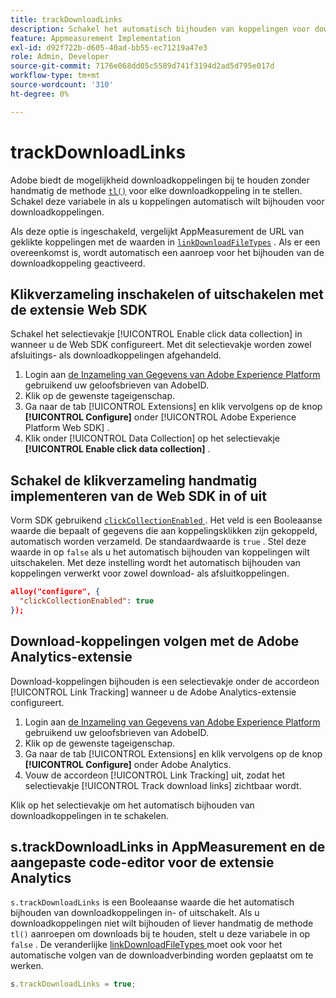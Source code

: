 ```yaml
---
title: trackDownloadLinks
description: Schakel het automatisch bijhouden van koppelingen voor downloadkoppelingen in of uit.
feature: Appmeasurement Implementation
exl-id: d92f722b-d605-40ad-bb55-ec71219a47e3
role: Admin, Developer
source-git-commit: 7176e068dd05c5589d741f3194d2ad5d795e017d
workflow-type: tm+mt
source-wordcount: '310'
ht-degree: 0%

---
```


# trackDownloadLinks

Adobe biedt de mogelijkheid downloadkoppelingen bij te houden zonder handmatig de methode [`tl()`](../functions/tl-method.md) voor elke downloadkoppeling in te stellen. Schakel deze variabele in als u koppelingen automatisch wilt bijhouden voor downloadkoppelingen.

Als deze optie is ingeschakeld, vergelijkt AppMeasurement de URL van geklikte koppelingen met de waarden in [`linkDownloadFileTypes`](linkdownloadfiletypes.md) . Als er een overeenkomst is, wordt automatisch een aanroep voor het bijhouden van de downloadkoppeling geactiveerd.

## Klikverzameling inschakelen of uitschakelen met de extensie Web SDK

Schakel het selectievakje [!UICONTROL Enable click data collection] in wanneer u de Web SDK configureert. Met dit selectievakje worden zowel afsluitings- als downloadkoppelingen afgehandeld.

1. Login aan [ de Inzameling van Gegevens van Adobe Experience Platform ](https://experience.adobe.com/data-collection) gebruikend uw geloofsbrieven van AdobeID.
1. Klik op de gewenste tageigenschap.
1. Ga naar de tab [!UICONTROL Extensions] en klik vervolgens op de knop **[!UICONTROL Configure]** onder [!UICONTROL Adobe Experience Platform Web SDK] .
1. Klik onder [!UICONTROL Data Collection] op het selectievakje **[!UICONTROL Enable click data collection]** .

## Schakel de klikverzameling handmatig implementeren van de Web SDK in of uit

Vorm SDK gebruikend [`clickCollectionEnabled` ](https://experienceleague.adobe.com/docs/experience-platform/edge/fundamentals/configuring-the-sdk.html#clickCollectionEnabled). Het veld is een Booleaanse waarde die bepaalt of gegevens die aan koppelingsklikken zijn gekoppeld, automatisch worden verzameld. De standaardwaarde is `true` . Stel deze waarde in op `false` als u het automatisch bijhouden van koppelingen wilt uitschakelen. Met deze instelling wordt het automatisch bijhouden van koppelingen verwerkt voor zowel download- als afsluitkoppelingen.

```json
alloy("configure", {
  "clickCollectionEnabled": true
});
```

## Download-koppelingen volgen met de Adobe Analytics-extensie

Download-koppelingen bijhouden is een selectievakje onder de accordeon [!UICONTROL Link Tracking] wanneer u de Adobe Analytics-extensie configureert.

1. Login aan [ de Inzameling van Gegevens van Adobe Experience Platform ](https://experience.adobe.com/data-collection) gebruikend uw geloofsbrieven van AdobeID.
2. Klik op de gewenste tageigenschap.
3. Ga naar de tab [!UICONTROL Extensions] en klik vervolgens op de knop **[!UICONTROL Configure]** onder Adobe Analytics.
4. Vouw de accordeon [!UICONTROL Link Tracking] uit, zodat het selectievakje [!UICONTROL Track download links] zichtbaar wordt.

Klik op het selectievakje om het automatisch bijhouden van downloadkoppelingen in te schakelen.

## s.trackDownloadLinks in AppMeasurement en de aangepaste code-editor voor de extensie Analytics

`s.trackDownloadLinks` is een Booleaanse waarde die het automatisch bijhouden van downloadkoppelingen in- of uitschakelt. Als u downloadkoppelingen niet wilt bijhouden of liever handmatig de methode `tl()` aanroepen om downloads bij te houden, stelt u deze variabele in op `false` . De veranderlijke [ linkDownloadFileTypes ](linkdownloadfiletypes.md) moet ook voor het automatische volgen van de downloadverbinding worden geplaatst om te werken.

```js
s.trackDownloadLinks = true;
```
